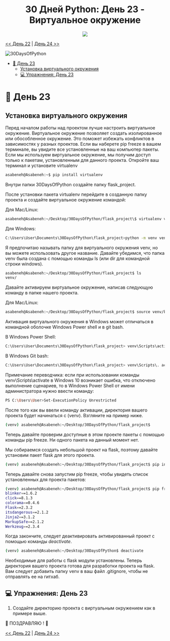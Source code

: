 <div align="center">
  <h1> 30 Дней Python: День 23 - Виртуальное окружение </h1>
  <a href="https://github.com/obulygin/30-Days-Of-Python/graphs/contributors">
  <img src="https://contrib.rocks/image?repo=obulygin/30-Days-Of-Python" />
</div>

[<< День 22](../22_Day_Web_scraping/22_web_scraping.md) | [День 24 >>](../24_Day_Statistics/24_statistics.md)

![30DaysOfPython](../images/30daysofpython.png)

- [📘 День 23](#-день-23)
  - [Установка виртуального окружения](#установка-виртуального-окружения)
  - [💻 Упражнения: День 23](#-упражнения-день-23)

# 📘 День 23

## Установка виртуального окружения

Перед началом работы над проектом лучше настроить виртуальное окружение. Виртуальное окружение позволяет создать изолированное или обособленное окружение. Это поможет избежать конфликтов в зависимостях у разных проектов. Если вы наберете pip freeze в вашем терминале, вы увидите все установленные на ваш компьютер пакеты. Если мы используем виртуальное окружение, мы получим доступ только к пакетам, установленным для данного проекта. Откройте ваш терминал и установите virtualenv

```sh
asabeneh@Asabeneh:~$ pip install virtualenv
```

Внутри папки 30DaysOfPython создайте папку flask_project.

После установки пакета virtualenv перейдите в созданную папку проекта и создайте виртуальное окружение командой:

Для Mac/Linux:
```sh
asabeneh@Asabeneh:~/Desktop/30DaysOfPython/flask_project\$ virtualenv venv

```

Для Windows:
```sh
C:\Users\User\Documents\30DaysOfPython\flask_project>python -m venv venv
```

Я предпочитаю называть папку для виртуального окружения venv, но вы можете использовать другое название. Давайте убедимся, что папка venv была создана с помощью команды ls (или dir для командной строки windows).

```sh
asabeneh@Asabeneh:~/Desktop/30DaysOfPython/flask_project$ ls
venv/
```

Давайте активируем виртуальное окружение, написав следующую команду в папке нашего проекта.

Для Mac/Linux:
```sh
asabeneh@Asabeneh:~/Desktop/30DaysOfPython/flask_project$ source venv/bin/activate
```
Активация виртуального окружения в Windows может отличаться в командной оболочке Windows Power shell и в git bash. 

В Windows Power Shell:
```sh
C:\Users\User\Documents\30DaysOfPython\flask_project> venv\Scripts\activate
```

В Windows Git bash:
```sh
C:\Users\User\Documents\30DaysOfPython\flask_project> venv\Scripts\. activate
```

Примечание переводчика: если при использовании команды venv\Scripts\activate в Windows 10 возникает ошибка, что отключено выполнение сценариев, то в Windows Power Shell от имени администратора нужно ввести команду:
```sh
PS C:\Users\User>Set-ExecutionPolicy Unrestricted
```

После того как вы ввели команду активации, директория вашего проекта будет начинаться с (venv). Взгляните на пример ниже.

```sh
(venv) asabeneh@Asabeneh:~/Desktop/30DaysOfPython/flask_project$
```

Теперь давайте проверим доступные в этом проекте пакеты с помощью команды pip freeze. Ни одного пакета на данный момент нет.

Мы собираемся создать небольшой проект на flask, поэтому давайте установим пакет flask для этого проекта.

```sh
(venv) asabeneh@Asabeneh:~/Desktop/30DaysOfPython/flask_project$ pip install Flask
```

Теперь давайте снова запустим pip freeze, чтобы увидеть список установленных для проекта пакетов:

```sh
(venv) asabeneh@Asabeneh:~/Desktop/30DaysOfPython/flask_project$ pip freeze
blinker==1.6.2
click==8.1.3
colorama==0.4.6
Flask==2.3.2
itsdangerous==2.1.2
Jinja2==3.1.2
MarkupSafe==2.1.2
Werkzeug==2.3.4
```

Когда закончите, следует деактивировать активированный проект с помощью команды _deactivate_.

```sh
(venv) asabeneh@Asabeneh:~/Desktop/30DaysOfPython$ deactivate
```

Необходимые для работы с flask модули установлены. Теперь директория вашего проекта готова для разработки проекта на flask. Вам следует добавить папку venv в ваш файл .gitignore, чтобы не отправлять ее на гитхаб.

## 💻 Упражнения: День 23

1. Создайте директорию проекта с виртуальным окружением как в примере выше.

🎉 ПОЗДРАВЛЯЮ ! 🎉

[<< День 22](../22_Day_Web_scraping/22_web_scraping.md) | [День 24 >>](../24_Day_Statistics/24_statistics.md)
